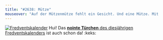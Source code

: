 ```yaml
---
title: "#2638: Mütze"
mouseover: "Auf der Mützenmütze fehlt ein Gesicht. Und eine Mütze. Mit Mütze."
---
```


<a href="http://www.fonflatter.de/der-fetzige-fredventskalender-2012" title="Der fetzige Fredventskalender"><img src="http://www.fonflatter.de/adv12/fredventskalender_banner.png" alt="Fredventskalender" /></a>
Hui! Das <a href="http://www.fonflatter.de/2012/12/09/das-9-turchen-2/"><strong>nointe Türchen</strong> des diesjährigen Fredventskalenders</a> ist auch schon da!
:keks:

